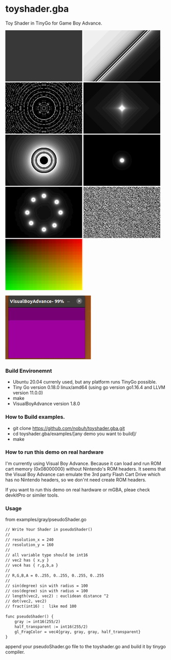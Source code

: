 # toyshader.gba

Toy Shader in TinyGo for Game Boy Advance.

![](https://github.com/nobuh/toyshader.gba/blob/master/examples/gray.png)
![](https://github.com/nobuh/toyshader.gba/blob/master/examples/slope.png)
![](https://github.com/nobuh/toyshader.gba/blob/master/examples/rings.png)
![](https://github.com/nobuh/toyshader.gba/blob/master/examples/diamond.png)
![](https://github.com/nobuh/toyshader.gba/blob/master/examples/blackhole.png)
![](https://github.com/nobuh/toyshader.gba/blob/master/examples/dot.png)
![](https://github.com/nobuh/toyshader.gba/blob/master/examples/8dots.png)
![](https://github.com/nobuh/toyshader.gba/blob/master/examples/rand.png)
![](https://github.com/nobuh/toyshader.gba/blob/master/examples/gradient.png)

![](https://github.com/nobuh/toyshader.gba/blob/master/examples/blinking.gif)

### Build Environemnt

- Ubuntu 20.04 currenly used, but any platform runs TinyGo possible.
- Tiny Go version 0.18.0 linux/amd64 (using go version go1.16.4 and LLVM version 11.0.0)
- make
- VisualBoyAdvance version 1.8.0

### How to Build examples.

- git clone https://github.com/nobuh/toyshader.gba.git
- cd toyshader.gba/examples/[any demo you want to build]/
- make

### How to run this demo on real hardware

I'm currently using Visual Boy Advance. Because it can load and run ROM cart memory (0x08000000) without Nintendo's ROM headers.
It seems that the Visual Boy Advance can emulate the 3rd party Flash Cart Drive which has no Nintendo headers, so we don'nt need create ROM headers.  

If you want to run this demo on real hardware or mGBA, pleae check devkitPro or similer tools.

### Usage 

from examples/gray/pseudoShader.go

```
// Write Your Shader in pseudoShader()
//
// resolution_x = 240
// resolution_y = 160
//
// all variable type should be int16
// vec2 has { x,y }
// vec4 has { r,g,b,a }
//
// R,G,B,A = 0..255, 0..255, 0..255, 0..255
//
// sin(degree) sin with radius = 100
// cos(degree) sin with radius = 100
// length(vec2, vec2) : euclidean distance ^2
// dot(vec2, vec2) 
// fract(int16) :  like mod 100

func pseudoShader() {
	gray := int16(255/2)
	half_transparent := int16(255/2)
	gl_FragColor = vec4{gray, gray, gray, half_transparent}
}
```

append your pseudoShader.go file to the toyshader.go and build it by tinygo compiler.

